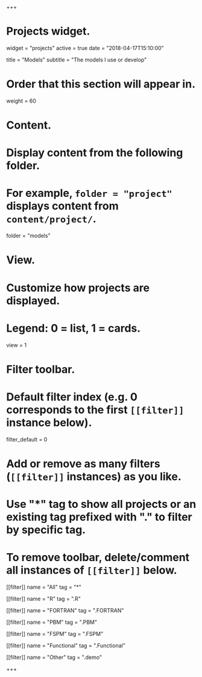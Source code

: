 +++
# Projects widget.
widget = "projects"
active = true
date = "2018-04-17T15:10:00"

title = "Models"
subtitle = "The models I use or develop"

# Order that this section will appear in.
weight = 60

# Content.
# Display content from the following folder.
# For example, `folder = "project"` displays content from `content/project/`.
folder = "models"

# View.
# Customize how projects are displayed.
# Legend: 0 = list, 1 = cards.
view = 1

# Filter toolbar.

# Default filter index (e.g. 0 corresponds to the first `[[filter]]` instance below).
filter_default = 0

# Add or remove as many filters (`[[filter]]` instances) as you like.
# Use "*" tag to show all projects or an existing tag prefixed with "." to filter by specific tag.
# To remove toolbar, delete/comment all instances of `[[filter]]` below.
[[filter]]
  name = "All"
  tag = "*"

[[filter]]
  name = "R"
  tag = ".R"

[[filter]]
  name = "FORTRAN"
  tag = ".FORTRAN"

[[filter]]
  name = "PBM"
  tag = ".PBM"

  [[filter]]
    name = "FSPM"
    tag = ".FSPM"

[[filter]]
  name = "Functional"
  tag = ".Functional"

[[filter]]
  name = "Other"
  tag = ".demo"

+++
